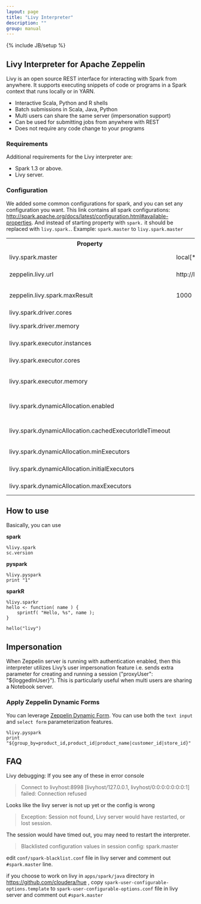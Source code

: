 ```yaml
---
layout: page
title: "Livy Interpreter"
description: ""
group: manual
---
```

{% include JB/setup %}

## Livy Interpreter for Apache Zeppelin
Livy is an open source REST interface for interacting with Spark from anywhere. It supports executing snippets of code or programs in a Spark context that runs locally or in YARN.

* Interactive Scala, Python and R shells
* Batch submissions in Scala, Java, Python
* Multi users can share the same server (impersonation support)
* Can be used for submitting jobs from anywhere with REST
* Does not require any code change to your programs

### Requirements

Additional requirements for the Livy interpreter are:

 * Spark 1.3 or above.
 * Livy server.

### Configuration
We added some common configurations for spark, and you can set any configuration you want.
This link contains all spark configurations: http://spark.apache.org/docs/latest/configuration.html#available-properties.
And instead of starting property with `spark.` it should be replaced with `livy.spark.`.
Example: `spark.master` to `livy.spark.master`

<table class="table-configuration">
  <tr>
    <th>Property</th>
    <th>Default</th>
    <th>Description</th>
  </tr>
  <tr>
      <td>livy.spark.master</td>
      <td>local[*]</td>
      <td>Spark master uri. ex) spark://masterhost:7077</td>
    </tr>
  <tr>
    <td>zeppelin.livy.url</td>
    <td>http://localhost:8998</td>
    <td>URL where livy server is running</td>
  </tr>
  <tr>
    <td>zeppelin.livy.spark.maxResult</td>
    <td>1000</td>
    <td>Max number of SparkSQL result to display.</td>
  </tr>
    <tr>
    <td>livy.spark.driver.cores</td>
    <td></td>
    <td>Driver cores. ex) 1, 2.</td>
  </tr>
    <tr>
    <td>livy.spark.driver.memory</td>
    <td></td>
    <td>Driver memory. ex) 512m, 32g.</td>
  </tr>
    <tr>
    <td>livy.spark.executor.instances</td>
    <td></td>
    <td>Executor instances. ex) 1, 4.</td>
  </tr>
    <tr>
    <td>livy.spark.executor.cores</td>
    <td></td>
    <td>Num cores per executor. ex) 1, 4.</td>
  </tr>
  <tr>
    <td>livy.spark.executor.memory</td>
    <td></td>
    <td>Executor memory per worker instance. ex) 512m, 32g.</td>
  </tr>
  <tr>
    <td>livy.spark.dynamicAllocation.enabled</td>
    <td></td>
    <td>Use dynamic resource allocation. ex) True, False.</td>
  </tr>
  <tr>
    <td>livy.spark.dynamicAllocation.cachedExecutorIdleTimeout</td>
    <td></td>
    <td>Remove an executor which has cached data blocks.</td>
  </tr>
  <tr>
    <td>livy.spark.dynamicAllocation.minExecutors</td>
    <td></td>
    <td>Lower bound for the number of executors.</td>
  </tr>
  <tr>
    <td>livy.spark.dynamicAllocation.initialExecutors</td>
    <td></td>
    <td>Initial number of executors to run.</td>
  </tr>
  <tr>
    <td>livy.spark.dynamicAllocation.maxExecutors</td>
    <td></td>
    <td>Upper bound for the number of executors.</td>
  </tr>
</table>



## How to use
Basically, you can use

**spark**

```
%livy.spark
sc.version
```


**pyspark**

```
%livy.pyspark
print "1"
```

**sparkR**

```
%livy.sparkr
hello <- function( name ) {
    sprintf( "Hello, %s", name );
}

hello("livy")
```

## Impersonation
When Zeppelin server is running with authentication enabled, then this interpreter utilizes Livy’s user impersonation feature i.e. sends extra parameter for creating and running a session ("proxyUser": "${loggedInUser}"). This is particularly useful when multi users are sharing a Notebook server.


### Apply Zeppelin Dynamic Forms
You can leverage [Zeppelin Dynamic Form]({{BASE_PATH}}/manual/dynamicform.html). You can use both the `text input` and `select form` parameterization features.

```
%livy.pyspark
print "${group_by=product_id,product_id|product_name|customer_id|store_id}"
```

## FAQ

Livy debugging: If you see any of these in error console

> Connect to livyhost:8998 [livyhost/127.0.0.1, livyhost/0:0:0:0:0:0:0:1] failed: Connection refused

Looks like the livy server is not up yet or the config is wrong

> Exception: Session not found, Livy server would have restarted, or lost session.

The session would have timed out, you may need to restart the interpreter.


> Blacklisted configuration values in session config: spark.master

edit `conf/spark-blacklist.conf` file in livy server and comment out `#spark.master` line.

if you choose to work on livy in `apps/spark/java` directory in https://github.com/cloudera/hue ,
copy `spark-user-configurable-options.template` to `spark-user-configurable-options.conf` file in livy server and comment out `#spark.master` 
